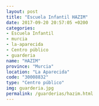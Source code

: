 ```yaml
---
layout: post
title: "Escuela Infantil HAZIM"
date: 2017-09-20 20:57:05 +0200
categories:
- Escuela Infantil
- murcia
- la-aparecida
- Centro público
- guarderia
name: "HAZIM"
province: "Murcia"
location: "La Aparecida"
code: "30008832"
type: "Centro público"
img: guarderia.jpg
permalink: /guarderias/hazim.html
---
```


